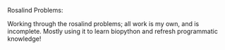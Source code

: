 Rosalind Problems:

Working through the rosalind problems; all work is my own, and is incomplete. Mostly using it to learn biopython and refresh programmatic knowledge!
